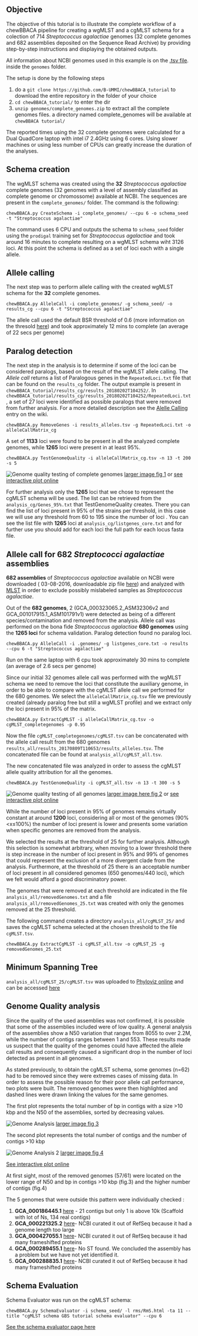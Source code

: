 
## Objective
The objective of this tutorial is to illustrate the complete workflow of a chewBBACA pipeline for creating a wgMLST and a cgMLST schema for a colection of 714 _Streptococcus agalactiae_ genomes (32 complete genomes and 682 assemblies deposited on the Sequence Read Archive) by providing step-by-step instructions and displaying the obtained outputs.

All information about NCBI genomes used in this example is on the [.tsv file](https://github.com/B-UMMI/chewBBACA_tutorial/tree/master/genomes/NCBI_genomes_proks.Sagalactiae_allGenomes.2016_08_03.tsv).
 inside the `genomes` folder.

The setup is done by the following steps   
1. do a `git clone https://github.com/B-UMMI/chewBBACA_tutorial` to download the entire repository in the folder of your choice
2. `cd chewBBACA_tutorial/` to enter the dir
3. `unzip genomes/complete_genomes.zip` to extract all the complete genomes files. a directory named complete_genomes will be available at `chewBBACA tutorial/`

The reported times using the 32 complete genomes were calculated for a Dual QuadCore laptop with  intel i7 2.4GHz using 6 cores. Using slower machines or using less number of CPUs can greatly increase the duration of the analyses.


## Schema creation

The wgMLST schema was created using the **32** _Streptococcus agalactiae_ complete genomes (32 genomes with a level of assembly classified as complete genome or chromossome)  available at NCBI.
The sequences are present in the `complete_genomes/` folder. The command is the following:  

`chewBBACA.py CreateSchema -i complete_genomes/ --cpu 6 -o schema_seed -t "Streptococcus agalactiae"`

The command uses 6 CPU and outputs the schema to `schema_seed` folder using the `prodigal` training set for _Streptococcus agalactiae_ and took around 16 minutes to complete resulting on a wgMLST schema wiht 3126 loci.
At this point the schema is defined as a set of loci each with a single allele.

## Allele calling
The next step was to perform allele calling with the created wgMLST schema for the **32** complete genomes.

`chewBBACA.py AlleleCall -i complete_genomes/ -g schema_seed/ -o results_cg --cpu 6 -t "Streptococcus agalactiae"`

The allele call used the default BSR threshold of 0.6 (more information on the thresold [here](https://github.com/B-UMMI/chewBBACA/wiki/2.-Allele-Calling)) and took approximately 12 mins to complete (an average of 22 secs per genome)  

## Paralog detection

The next step in the analysis is to determine if some of the loci can be considered paralogs, based on the result of the wgMLST allele calling. The _Allele call_ returns a list of Paralogous genes in the `RepeatedLoci.txt` file that can be found on the `results_cg` folder.
The output example is present in `chewBBACA_tutorial/results_cg/results_20180202T104252/`. In `chewBBACA_tutorial/results_cg/results_20180202T104252/RepeatedLoci.txt`, a set of 27 loci were identified as possible paralogs
that were removed from further analysis. For a more detailed description see the [Alelle Calling](https://github.com/B-UMMI/chewBBACA/wiki/2.-Allele-Calling) entry on the wiki.


`chewBBACA.py RemoveGenes -i results_alleles.tsv -g RepeatedLoci.txt -o alleleCallMatrix_cg`

A set of **1133** loci were found to be present in all the analyzed complete genomes, while **1265** loci were present in at least 95%.

`chewBBACA.py TestGenomeQuality -i alleleCallMatrix_cg.tsv -n 13 -t 200 -s 5`

![Genome quality testing of complete genomes](http://i.imgur.com/Zh6GRk9.png)
[larger image fig 1](http://i.imgur.com/Zh6GRk9.png) or [see interactive plot online](http://im.fm.ul.pt/chewBBACA/GenomeQual/GenomeQualityPlot_complete_genomes.html)

For further analysis only the **1265** loci that we chose to represent the cgMLST schema will be used. The list can be retrieved from the `analysis_cg/Genes_95%.txt` that TestGenomeQuality creates.
There you can find the list of loci present in 95% of the strains per threshold, in this case we will use any threshold from 60 to 195 since the number of loci . You can see the list file with **1265** loci at `analysis_cg/listgenes_core.txt` and for further use you should add for each loci the full path for each locus fasta file.

## Allele call for 682 _Streptococci agalactiae_ assemblies

**682 assemblies** of _Streptococcus agalactiae_ available on NCBI were downloaded ( 03-08-2016, downloadable zip file [here](https://drive.google.com/file/d/0Bw6VuoagsdhmaWEtR25fODlJTEk/view?usp=sharing))
and analyzed with [MLST](https://github.com/tseemann/mlst) in order to exclude possibly mislabeled samples as _Streptococcus agalactiae_.

Out of the **682 genomes**, 2 (GCA_000323065.2_ASM32306v2 and GCA_001017915.1_ASM101791v1) were detected as being of a different species/contamination and removed from the analysis.
Allele call was performed on the bona fide  _Streptococcus agalactiae_ **680 genomes** using the **1265 loci** for schema validation. Paralog detection found no paralog loci.

`chewBBACA.py AlleleCall -i .genomes/ -g listgenes_core.txt -o results --cpu 6 -t "Streptococcus agalactiae"`

Run on the same laptop with 6 cpu took approximately 30 mins to complete (an average of 2.6 secs per genome)

Since our initial 32 genomes allele call was performed with the wgMLST schema we need to remove the loci that constitute the auxiliary genome, in order to be able to compare with the cgMLST allele call we performed for the 680 genomes.  We select the `alleleCallMatrix_cg.tsv` file we previously created (already paralog free but still a wgMLST profile) and we extract only the loci present in 95% of the matrix.

`chewBBACA.py ExtractCgMLST -i alleleCallMatrix_cg.tsv -o cgMLST_completegenomes -p 0.95`

Now the file `cgMLST_completegenomes/cgMLST.tsv` can be concatenated with the allele call result from the 680 genomes `results_all/results_20170809T110653/results_alleles.tsv`. The concatenated file can be found at `analysis_all/cgMLST_all.tsv`.

The new concatenated file was analyzed in order to assess the cgMLST allele quality attribution for all the genomes.

`chewBBACA.py TestGenomeQuality -i cgMLST_all.tsv -n 13 -t 300 -s 5`

![Genome quality testing of all genomes](https://i.imgur.com/sKHHdKt.png)
[larger image here fig 2](https://i.imgur.com/sKHHdKt.png) or [see interactive plot online](http://im.fm.ul.pt/chewBBACA/GenomeQual/GenomeQualityPlot_all_genomes.html)

While the number of loci present in 95% of genomes remains virtually constant at around **1200** loci, considering all
or most of the genomes (90%<x≤100%) the number of loci present is lower and presents some variation when specific genomes are removed from the analysis.

We selected the results at the threshold of 25 for further analysis. Although this selection is somewhat arbitrary, when moving to a lower threshold there is step increase in the number of loci present in 95% and 99% of genomes that could represent the exclusion of a more divergent clade from the analysis. Furthermore, at the threshold of 25 there is an acceptable number of loci present in all considered genomes (650 genomes/440 loci), which we felt would afford a good discriminatory power.

The genomes that were removed at each threshold are indicated in the file `analysis_all/removedGenomes.txt` and a file `analysis_all/removedGenomes_25.txt` was created with only the genomes removed at the 25 threshold.

The following command creates a directory `analysis_all/cgMLST_25/` and saves the cgMLST schema selected at the chosen threshold to the file `cgMLST.tsv`.

`chewBBACA.py ExtractCgMLST -i cgMLST_all.tsv -o cgMLST_25 -g removedGenomes_25.txt`

## Minimum Spanning Tree
`analysis_all/cgMLST_25/cgMLST.tsv` was uploaded to [Phyloviz online](https://online.phyloviz.net) and can be accessed [here](https://online.phyloviz.net/main/dataset/share/cfab1610a3ca3a80cf9c139e436ce741fc5fa29dcc5aeb3988025491d4434143fc72f6284aaff7d60c6a2ae5e19f57d6be3e5e0aaf369a7e37d5ecef6f1d746b8a7fee5882f4a65a586967be0146)


## Genome Quality analysis
Since the quality of the used assemblies was not confirmed, it is possible that some of the assemblies
included were of low quality. A general analysis of the assemblies show a N50
variation that ranges from 8055 to over 2.2M, while the number of contigs ranges between
1 and 553. These results made us suspect that the quality of the
genomes could have affected the allele call results and consequently caused a significant drop in the number of loci detected as present in all genomes.  

As stated previously, to obtain the cgMLST schema,
some genomes (n=62) had to be removed since they were extremes cases of missing data.
In order to assess the possible reason for their poor allele call performance, two plots
were built. The removed genomes were then highlighted and dashed lines were drawn linking the values for the same genomes.

The first plot represents the total number of bp in contigs with a size >10 kbp and the N50 of the assemblies, sorted by decreasing values.

![Genome Analysis](http://i.imgur.com/I0fNqtd.png)
[larger image fig 3](http://i.imgur.com/I0fNqtd.png)

The second plot represents the total number of contigs and the number of
contigs >10 kbp

![Genome Analysis 2](http://i.imgur.com/fabxi0Z.png)
[larger image fig 4](http://i.imgur.com/fabxi0Z.png)

[See interactive plot online](http://im.fm.ul.pt/chewBBACA/GenomeQual/AssemblyStatsStack.html)

At first sight, most of the removed genomes (57/61) were located on the lower range of
N50 and bp in contigs >10 kbp (fig.3) and the higher number of contigs (fig.4)

The 5 genomes that were outside this pattern were individually checked :

1. **GCA_000186445.1** [here](https://www.ncbi.nlm.nih.gov/assembly/GCA_000186445.1) - 21 contigs but only 1 is above 10k (Scaffold with lot of Ns, 134 real contigs)
2. **GCA_000221325.2** [here](https://www.ncbi.nlm.nih.gov/assembly/GCA_000221325.2)- NCBI curated it out of RefSeq because it had a genome length too large
3. **GCA_000427055.1** [here](https://www.ncbi.nlm.nih.gov/assembly/GCA_000427055.1)- NCBI curated it out of RefSeq because it had many frameshifted proteins
4. **GCA_000289455.1** [here](https://www.ncbi.nlm.nih.gov/assembly/GCA_000289455.1)- No ST found. We concluded the assembly has a problem but we have not yet identified it.
5. **GCA_000288835.1** [here](https://www.ncbi.nlm.nih.gov/assembly/GCA_000288835.1)- NCBI curated it out of RefSeq because it had many frameshifted proteins


## Schema Evaluation
Schema Evaluator was run on the cgMLST schema:

`chewBBACA.py SchemaEvaluator -i schema_seed/ -l rms/RmS.html -ta 11 --title "cgMLST schema GBS tutorial schema evaluator" --cpu 6`

[See the schema evaluator page here](http://im.fm.ul.pt/chewBBACA/SchemaEval/rms/RmS.html)
